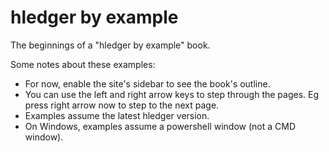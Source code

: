 # hledger by example

The beginnings of a "hledger by example" book.

<!-- For now, see the outline at [Docs: hledger by example](doc.md#hledger-by-example). -->

Some notes about these examples:

- For now, enable the site's sidebar to see the book's outline.
- You can use the left and right arrow keys to step through the pages.
  Eg press right arrow now to step to the next page.
- Examples assume the latest hledger version.
- On Windows, examples assume a powershell window (not a CMD window).

<!--
Show don't tell. Keep prose brief.
We don't have Go by Example's side by side layout.
-->

